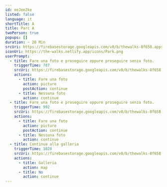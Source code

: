 ```yaml
---
id: eeJee2ke
listed: false
language: it
shortTitle: A
title: Parc A
twoPerson: true
popups: []
duration: ~ 20 Min
srcUri: https://firebasestorage.googleapis.com/v0/b/thewalks-8f658.appspot.com/o/mp3%2Fv0%2Fit_ahvo7Cee%2Fit_eeJee2ke.mp3?alt=media&token=fd1d1a80-3195-4371-9fb6-fde3abb93253
iconUri: https://the-walks.netlify.app/icons/Park.png
userPrompt:
  - title: Fare una foto e proseguire oppure proseguire senza foto.
    triggerTime: 787
    srcUri: https://firebasestorage.googleapis.com/v0/b/thewalks-8f658.appspot.com/o/mp3%2Fv0%2Fit_ahvo7Cee%2Fit_ahvo7Cee_loop_1.mp3?alt=media&token=e12a0212-592e-4a44-a55c-c9500938bab2
    actions:
      - title: Fare una foto
        action: picture
        postAction: continue
      - title: Nessuna foto
        action: continue
  - title: Fare una foto e proseguire oppure proseguire senza foto.
    triggerTime: 992
    srcUri: https://firebasestorage.googleapis.com/v0/b/thewalks-8f658.appspot.com/o/mp3%2Fv0%2Fit_ahvo7Cee%2Fit_ahvo7Cee_loop_2.mp3?alt=media&token=0c1806f2-b99d-488e-987b-d9e38fbcdd14
    actions:
      - title: Fare una foto
        action: picture
        postAction: continue
      - title: Nessuna foto
        action: continue
  - title: Continua alla galleria
    triggerTime: 1028
    srcUri: https://firebasestorage.googleapis.com/v0/b/thewalks-8f658.appspot.com/o/static%2Fmedias%2Fmulti_Zeubeel8_loop.mp3?alt=media&token=88349085-3303-48b9-bdc6-fd7b09519a26
    actions:
      - title: Galleria
        action: map
      - title: No
        action: continue
---
```

